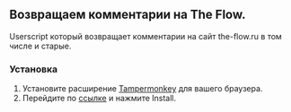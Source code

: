 ## Возвращаем комментарии на The Flow.

Userscript который возвращает комментарии на сайт the-flow.ru в том числе и старые.

### Установка
1. Установите расширение [Tampermonkey](https://www.tampermonkey.net/) для вашего браузера.
2. Перейдите по [ссылке](https://github.com/drushadrusha/flow-comments/raw/master/main.user.js) и нажмите Install.
